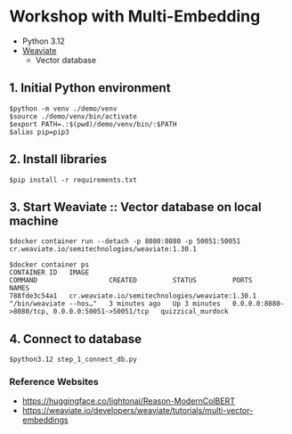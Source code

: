 # Workshop with Multi-Embedding
* Python 3.12
* [Weaviate](https://weaviate.io/)
  * Vector database

## 1. Initial Python environment
```
$python -m venv ./demo/venv
$source ./demo/venv/bin/activate
$export PATH=.:$(pwd)/demo/venv/bin/:$PATH
$alias pip=pip3
```

## 2. Install libraries
```
$pip install -r requirements.txt
```

## 3. Start Weaviate :: Vector database on local machine
```
$docker container run --detach -p 8080:8080 -p 50051:50051 cr.weaviate.io/semitechnologies/weaviate:1.30.1

$docker container ps
CONTAINER ID   IMAGE                                             COMMAND                  CREATED         STATUS         PORTS                                              NAMES
788fde3c54a1   cr.weaviate.io/semitechnologies/weaviate:1.30.1   "/bin/weaviate --hos…"   3 minutes ago   Up 3 minutes   0.0.0.0:8080->8080/tcp, 0.0.0.0:50051->50051/tcp   quizzical_murdock
```

## 4. Connect to database
```
$python3.12 step_1_connect_db.py
```








### Reference Websites
* https://huggingface.co/lightonai/Reason-ModernColBERT
* https://weaviate.io/developers/weaviate/tutorials/multi-vector-embeddings